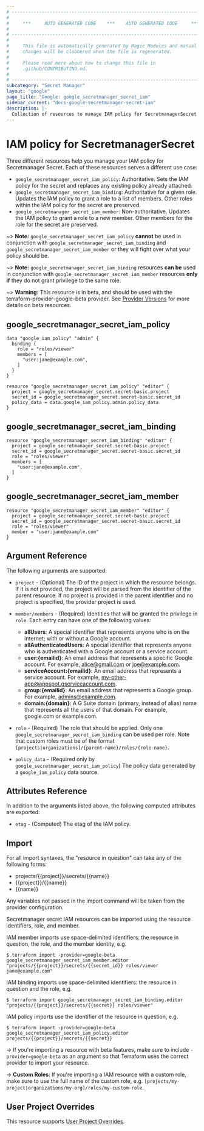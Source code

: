 ```yaml
---
# ----------------------------------------------------------------------------
#
#     ***     AUTO GENERATED CODE    ***    AUTO GENERATED CODE     ***
#
# ----------------------------------------------------------------------------
#
#     This file is automatically generated by Magic Modules and manual
#     changes will be clobbered when the file is regenerated.
#
#     Please read more about how to change this file in
#     .github/CONTRIBUTING.md.
#
# ----------------------------------------------------------------------------
subcategory: "Secret Manager"
layout: "google"
page_title: "Google: google_secretmanager_secret_iam"
sidebar_current: "docs-google-secretmanager-secret-iam"
description: |-
  Collection of resources to manage IAM policy for SecretmanagerSecret
---
```


# IAM policy for SecretmanagerSecret
Three different resources help you manage your IAM policy for Secretmanager Secret. Each of these resources serves a different use case:

* `google_secretmanager_secret_iam_policy`: Authoritative. Sets the IAM policy for the secret and replaces any existing policy already attached.
* `google_secretmanager_secret_iam_binding`: Authoritative for a given role. Updates the IAM policy to grant a role to a list of members. Other roles within the IAM policy for the secret are preserved.
* `google_secretmanager_secret_iam_member`: Non-authoritative. Updates the IAM policy to grant a role to a new member. Other members for the role for the secret are preserved.

~> **Note:** `google_secretmanager_secret_iam_policy` **cannot** be used in conjunction with `google_secretmanager_secret_iam_binding` and `google_secretmanager_secret_iam_member` or they will fight over what your policy should be.

~> **Note:** `google_secretmanager_secret_iam_binding` resources **can be** used in conjunction with `google_secretmanager_secret_iam_member` resources **only if** they do not grant privilege to the same role.

~> **Warning:** This resource is in beta, and should be used with the terraform-provider-google-beta provider.
See [Provider Versions](https://terraform.io/docs/providers/google/guides/provider_versions.html) for more details on beta resources.


## google\_secretmanager\_secret\_iam\_policy

```hcl
data "google_iam_policy" "admin" {
  binding {
    role = "roles/viewer"
    members = [
      "user:jane@example.com",
    ]
  }
}

resource "google_secretmanager_secret_iam_policy" "editor" {
  project = google_secretmanager_secret.secret-basic.project
  secret_id = google_secretmanager_secret.secret-basic.secret_id
  policy_data = data.google_iam_policy.admin.policy_data
}
```

## google\_secretmanager\_secret\_iam\_binding

```hcl
resource "google_secretmanager_secret_iam_binding" "editor" {
  project = google_secretmanager_secret.secret-basic.project
  secret_id = google_secretmanager_secret.secret-basic.secret_id
  role = "roles/viewer"
  members = [
    "user:jane@example.com",
  ]
}
```

## google\_secretmanager\_secret\_iam\_member

```hcl
resource "google_secretmanager_secret_iam_member" "editor" {
  project = google_secretmanager_secret.secret-basic.project
  secret_id = google_secretmanager_secret.secret-basic.secret_id
  role = "roles/viewer"
  member = "user:jane@example.com"
}
```

## Argument Reference

The following arguments are supported:


* `project` - (Optional) The ID of the project in which the resource belongs.
    If it is not provided, the project will be parsed from the identifier of the parent resource. If no project is provided in the parent identifier and no project is specified, the provider project is used.

* `member/members` - (Required) Identities that will be granted the privilege in `role`.
  Each entry can have one of the following values:
  * **allUsers**: A special identifier that represents anyone who is on the internet; with or without a Google account.
  * **allAuthenticatedUsers**: A special identifier that represents anyone who is authenticated with a Google account or a service account.
  * **user:{emailid}**: An email address that represents a specific Google account. For example, alice@gmail.com or joe@example.com.
  * **serviceAccount:{emailid}**: An email address that represents a service account. For example, my-other-app@appspot.gserviceaccount.com.
  * **group:{emailid}**: An email address that represents a Google group. For example, admins@example.com.
  * **domain:{domain}**: A G Suite domain (primary, instead of alias) name that represents all the users of that domain. For example, google.com or example.com.

* `role` - (Required) The role that should be applied. Only one
    `google_secretmanager_secret_iam_binding` can be used per role. Note that custom roles must be of the format
    `[projects|organizations]/{parent-name}/roles/{role-name}`.

* `policy_data` - (Required only by `google_secretmanager_secret_iam_policy`) The policy data generated by
  a `google_iam_policy` data source.

## Attributes Reference

In addition to the arguments listed above, the following computed attributes are
exported:

* `etag` - (Computed) The etag of the IAM policy.

## Import

For all import syntaxes, the "resource in question" can take any of the following forms:

* projects/{{project}}/secrets/{{name}}
* {{project}}/{{name}}
* {{name}}

Any variables not passed in the import command will be taken from the provider configuration.

Secretmanager secret IAM resources can be imported using the resource identifiers, role, and member.

IAM member imports use space-delimited identifiers: the resource in question, the role, and the member identity, e.g.
```
$ terraform import -provider=google-beta google_secretmanager_secret_iam_member.editor "projects/{{project}}/secrets/{{secret_id}} roles/viewer jane@example.com"
```

IAM binding imports use space-delimited identifiers: the resource in question and the role, e.g.
```
$ terraform import google_secretmanager_secret_iam_binding.editor "projects/{{project}}/secrets/{{secret}} roles/viewer"
```

IAM policy imports use the identifier of the resource in question, e.g.
```
$ terraform import -provider=google-beta google_secretmanager_secret_iam_policy.editor projects/{{project}}/secrets/{{secret}}
```

-> If you're importing a resource with beta features, make sure to include `-provider=google-beta`
as an argument so that Terraform uses the correct provider to import your resource.

-> **Custom Roles**: If you're importing a IAM resource with a custom role, make sure to use the
 full name of the custom role, e.g. `[projects/my-project|organizations/my-org]/roles/my-custom-role`.

## User Project Overrides

This resource supports [User Project Overrides](https://www.terraform.io/docs/providers/google/guides/provider_reference.html#user_project_override).
